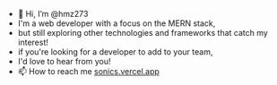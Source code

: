- 👋 Hi, I’m @hmz273
- I'm a web developer with a focus on the MERN stack,
- but still exploring other technologies and frameworks that catch my interest!
- if you're looking for a developer to add to your team,
- I'd love to hear from you!
- 📫 How to reach me [sonics.vercel.app](https://sonics.vercel.app/)

<!---
hmz273/hmz273 is a ✨ special ✨ repository because its `README.md` (this file) appears on your GitHub profile.
You can click the Preview link to take a look at your changes.
--->
